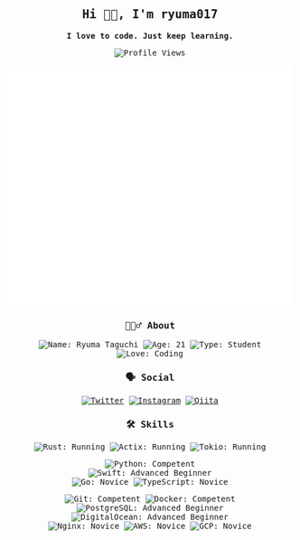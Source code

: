 <div align="center">

<samp>

## Hi 👋🏻, I'm ryuma017

**I love to code. Just keep learning.**

![Profile Views](https://komarev.com/ghpvc/?username=ryuma017&color=lightgrey&style=flat-square)

![Metrics](/github-metrics.svg)

### 💁🏻‍♂️ About

![Name: Ryuma Taguchi](https://img.shields.io/badge/Name-Ryuma%20Taguchi-0074CC?style=for-the-badge)
![Age: 21](https://img.shields.io/badge/Age-21-0074CC?style=for-the-badge)
![Type: Student](https://img.shields.io/badge/Type-Student-0074CC?style=for-the-badge)
<br>
![Love: Coding](https://img.shields.io/badge/Love-Coding-FF69B4?style=for-the-badge)

### 🗣 Social

[![Twitter](https://img.shields.io/badge/Twitter-1DA1F2?style=for-the-badge&logo=twitter&logoColor=white)](https://twitter.com/ryuma017)
[![Instagram](https://img.shields.io/badge/Instagram-E4405F?style=for-the-badge&logo=instagram&logoColor=white)](https://instagram.com/ryuma017)
[![Qiita](https://img.shields.io/badge/Qiita-55C500?style=for-the-badge&logo=qiita&logoColor=white)](https://qiita.com/ryuma017)

### 🛠 Skills

![Rust: Running](https://img.shields.io/badge/Rust-Running-DEA584?style=for-the-badge&logo=rust&logoColor=000000)
![Actix: Running](https://img.shields.io/badge/Actix-Running-DEA584?style=for-the-badge)
![Tokio: Running](https://img.shields.io/badge/Tokio-Running-DEA584?style=for-the-badge)

![Python: Competent](https://img.shields.io/badge/Python-Competent-0074CC?style=for-the-badge&logo=python&logoColor=3572A5)
<br>
![Swift: Advanced Beginner](https://img.shields.io/badge/Swift-Advanced%20Beginner-3D8ECC?style=for-the-badge&logo=swift&logoColor=F05138)
<br>
![Go: Novice](https://img.shields.io/badge/Go-Novice-7AA9CC?style=for-the-badge&logo=go&logoColor=02ADD8)
![TypeScript: Novice](https://img.shields.io/badge/TypeScript-Novice-7AA9CC?style=for-the-badge&logo=typescript&logoColor=3078C6)

![Git: Competent](https://img.shields.io/badge/Git-Competent-0074CC?style=for-the-badge&logo=git&logoColor=F05032)
![Docker: Competent](https://img.shields.io/badge/Docker-Competent-0074CC?style=for-the-badge&logo=docker&logoColor=2496ED)
<br>
![PostgreSQL: Advanced Beginner](https://img.shields.io/badge/PostgreSQL-Advanced%20Beginner-3D8ECC?style=for-the-badge&logo=postgresql&logoColor=4169E1)
![DigitalOcean: Advanced Beginner](https://img.shields.io/badge/DigitalOcean-Advanced%20Beginner-3D8ECC?style=for-the-badge&logo=digitalocean&logoColor=0080FF)
<br>
![Nginx: Novice](https://img.shields.io/badge/Nginx-Novice-7AA9CC?style=for-the-badge&logo=nginx&logoColor=009639)
![AWS: Novice](https://img.shields.io/badge/AWS-Novice-7AA9CC?style=for-the-badge&logo=amazonaws&logoColor=232F3E)
![GCP: Novice](https://img.shields.io/badge/GCP-Novice-7AA9CC?style=for-the-badge&logo=googlecloud&logoColor=4285F4)

</samp>

</div>
